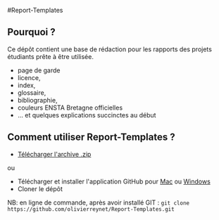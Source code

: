 #Report-Templates


## Pourquoi ?

Ce dépôt contient une base de rédaction pour les rapports des projets étudiants prête à être utilisée. 

- page de garde
- licence, 
- index,
- glossaire,
- bibliographie,
- couleurs ENSTA Bretagne officielles
- ... et quelques explications succinctes au début


## Comment utiliser Report-Templates ?

- [Télécharger l'archive .zip](https://github.com/olivierreynet/Report-Templates/archive/master.zip)

ou
- Télécharger et installer l'application GitHub pour [Mac](https://mac.github.com/) ou [Windows](https://windows.github.com/) 
- Cloner le dépôt 

NB: en ligne de commande, après avoir installé GIT :
`git clone https://github.com/olivierreynet/Report-Templates.git`


